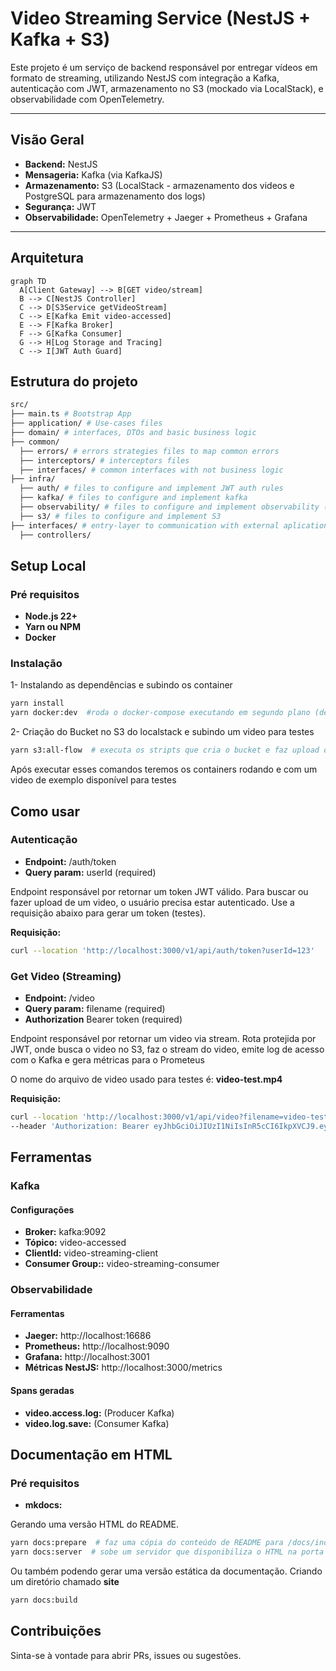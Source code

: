 # Video Streaming Service (NestJS + Kafka + S3)

Este projeto é um serviço de backend responsável por entregar vídeos em formato de streaming, utilizando NestJS com integração a Kafka, autenticação com JWT, armazenamento no S3 (mockado via LocalStack), e observabilidade com OpenTelemetry.

---

## Visão Geral

- **Backend:** NestJS
- **Mensageria:** Kafka (via KafkaJS)
- **Armazenamento:** S3 (LocalStack - armazenamento dos videos e PostgreSQL para armazenamento dos logs)
- **Segurança:** JWT
- **Observabilidade:** OpenTelemetry + Jaeger + Prometheus + Grafana

---

## Arquitetura

```mermaid
graph TD
  A[Client Gateway] --> B[GET video/stream]
  B --> C[NestJS Controller]
  C --> D[S3Service getVideoStream]
  C --> E[Kafka Emit video-accessed]
  E --> F[Kafka Broker]
  F --> G[Kafka Consumer]
  G --> H[Log Storage and Tracing]
  C --> I[JWT Auth Guard]
```

## Estrutura do projeto

```bash
src/
├── main.ts # Bootstrap App
├── application/ # Use-cases files
├── domain/ # interfaces, DTOs and basic business logic
├── common/
  ├── errors/ # errors strategies files to map common errors
  ├── interceptors/ # interceptors files
  ├── interfaces/ # common interfaces with not business logic
├── infra/
  ├── auth/ # files to configure and implement JWT auth rules
  ├── kafka/ # files to configure and implement kafka
  ├── observability/ # files to configure and implement observability (logs, metrics and trace)
  ├── s3/ # files to configure and implement S3
├── interfaces/ # entry-layer to communication with external aplications (frontend, api gateway or any other service)
  ├── controllers/
```

## Setup Local

### Pré requisitos

- **Node.js 22+**
- **Yarn ou NPM**
- **Docker**

### Instalação

1- Instalando as dependências e subindo os container

```bash
yarn install
yarn docker:dev  #roda o docker-compose executando em segundo plano (detached).
```

2- Criação do Bucket no S3 do localstack e subindo um video para testes

```bash
yarn s3:all-flow  # executa os stripts que cria o bucket e faz upload de um video (/assets/videos)
```

Após executar esses comandos teremos os containers rodando e com um video de exemplo disponível para testes

## Como usar

### Autenticação

- **Endpoint:** /auth/token
- **Query param:** userId (required)

Endpoint responsável por retornar um token JWT válido.
Para buscar ou fazer upload de um video, o usuário precisa estar autenticado. Use a requisição abaixo para gerar um token (testes).

**Requisição:**

```bash
curl --location 'http://localhost:3000/v1/api/auth/token?userId=123'
```

### Get Video (Streaming)

- **Endpoint:** /video
- **Query param:** filename (required)
- **Authorization** Bearer token (required)

Endpoint responsável por retornar um video via stream.
Rota protejida por JWT, onde busca o video no S3, faz o stream do video, emite log de acesso com o Kafka e gera métricas para o Prometeus

O nome do arquivo de video usado para testes é: **video-test.mp4**

**Requisição:**

```bash
curl --location 'http://localhost:3000/v1/api/video?filename=video-test.mp4' \
--header 'Authorization: Bearer eyJhbGciOiJIUzI1NiIsInR5cCI6IkpXVCJ9.eyJ1c2VySWQiOiIxMjM0NSIsImlhdCI6MTc1MjQ5NTY5NCwiZXhwIjoxNzUyNDk5Mjk0fQ.NUFp25oXoRU-Fd4veXiyUPrKPhYJItrnM6lZm1wT03U'
```

## Ferramentas

### Kafka

#### Configurações

- **Broker:** kafka:9092
- **Tópico:** video-accessed
- **ClientId:** video-streaming-client
- **Consumer Group::** video-streaming-consumer

### Observabilidade

#### Ferramentas

- **Jaeger:** http://localhost:16686
- **Prometheus:** http://localhost:9090
- **Grafana:** http://localhost:3001
- **Métricas NestJS:** http://localhost:3000/metrics

#### Spans geradas

- **video.access.log:** (Producer Kafka)
- **video.log.save:** (Consumer Kafka)

## Documentação em HTML

### Pré requisitos

- **mkdocs:**

Gerando uma versão HTML do README.

```bash
yarn docs:prepare  # faz uma cópia do conteúdo de README para /docs/index.md
yarn docs:server  # sobe um servidor que disponibiliza o HTML na porta :8000
```

Ou também podendo gerar uma versão estática da documentação. Criando um diretório chamado **site**

```bash
yarn docs:build
```

## Contribuições

Sinta-se à vontade para abrir PRs, issues ou sugestões.
